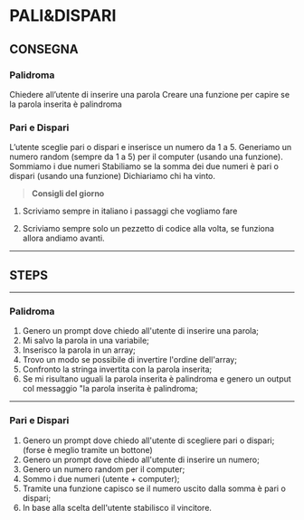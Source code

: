 PALI&DISPARI
===
## CONSEGNA

### **Palidroma**

Chiedere all’utente di inserire una parola
Creare una funzione per capire se la parola inserita è palindroma

### **Pari e Dispari**

L’utente sceglie pari o dispari e inserisce un numero da 1 a 5.
Generiamo un numero random (sempre da 1 a 5) per il computer (usando una funzione).
Sommiamo i due numeri
Stabiliamo se la somma dei due numeri è pari o dispari (usando una funzione)
Dichiariamo chi ha vinto.

>**Consigli del giorno**

1. Scriviamo sempre in italiano i passaggi che vogliamo fare

2. Scriviamo sempre solo un pezzetto di codice alla volta, se funziona allora andiamo avanti.

---

## STEPS

---

### **Palidroma**

1. Genero un prompt dove chiedo all'utente di inserire una parola;
2. Mi salvo la parola in una variabile;
3. Inserisco la parola in un array;
4. Trovo un modo se possibile di invertire l'ordine dell'array;
5. Confronto la stringa invertita con la parola inserita;
6. Se mi risultano uguali la parola inserita è palindroma e genero un output col messaggio "la parola inserita è palindroma;

---

### **Pari e Dispari**

1. Genero un prompt dove chiedo all'utente di scegliere pari o dispari; (forse è meglio tramite un bottone)
2. Genero un prompt dove chiedo all'utente di inserire un numero;
3. Genero un numero random per il computer;
4. Sommo i due numeri (utente + computer);
5. Tramite una funzione capisco se il numero uscito dalla somma è pari o dispari;
6. In base alla scelta dell'utente stabilisco il vincitore.